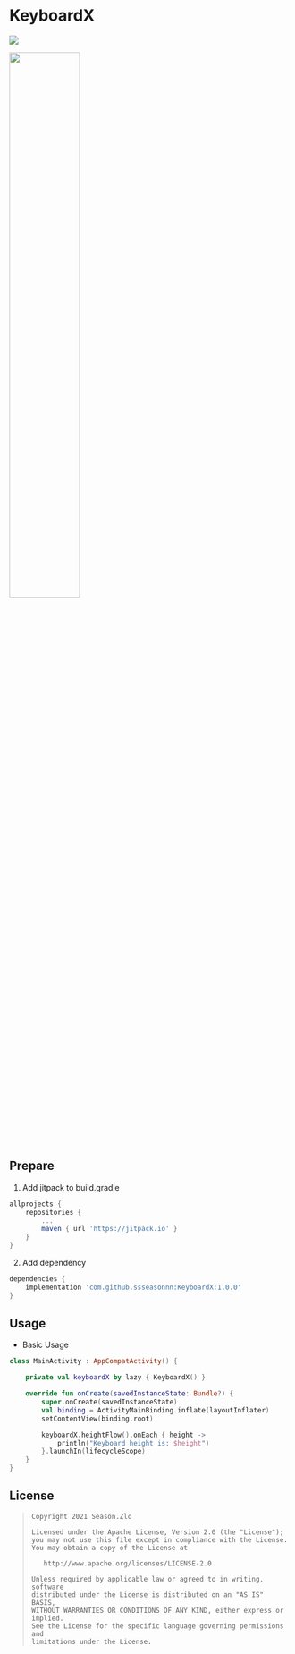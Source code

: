 # KeyboardX

[![](https://jitpack.io/v/ssseasonnn/KeyboardX.svg)](https://jitpack.io/#ssseasonnn/KeyboardX)

<img src="keyboardx.gif" width="50%" height="50%"/>

## Prepare

1. Add jitpack to build.gradle
```gradle
allprojects {
    repositories {
        ...
        maven { url 'https://jitpack.io' }
    }
}
```

2.  Add dependency

```gradle
dependencies {
	implementation 'com.github.ssseasonnn:KeyboardX:1.0.0'
}
```

## Usage

- Basic Usage

```kotlin
class MainActivity : AppCompatActivity() {

    private val keyboardX by lazy { KeyboardX() }

    override fun onCreate(savedInstanceState: Bundle?) {
        super.onCreate(savedInstanceState)
        val binding = ActivityMainBinding.inflate(layoutInflater)
        setContentView(binding.root)

        keyboardX.heightFlow().onEach { height ->
            println("Keyboard height is: $height")
        }.launchIn(lifecycleScope)
    }
}
```

## License

> ```
> Copyright 2021 Season.Zlc
>
> Licensed under the Apache License, Version 2.0 (the "License");
> you may not use this file except in compliance with the License.
> You may obtain a copy of the License at
>
>    http://www.apache.org/licenses/LICENSE-2.0
>
> Unless required by applicable law or agreed to in writing, software
> distributed under the License is distributed on an "AS IS" BASIS,
> WITHOUT WARRANTIES OR CONDITIONS OF ANY KIND, either express or implied.
> See the License for the specific language governing permissions and
> limitations under the License.
> ```
